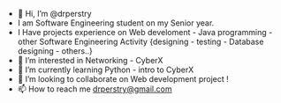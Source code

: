 - 👋 Hi, I’m @drperstry
- I am Software Engineering student on my Senior year.
- I Have projects experience on Web develoment - Java programming - other Software Engineering Activity {designing - testing - Database designing - others..}
- 👀 I’m interested in Networking - CyberX
- 🌱 I’m currently learning Python - intro to CyberX
- 💞️ I’m looking to collaborate on Web development project !
- 📫 How to reach me drperstry@gmail.com

